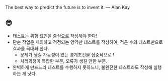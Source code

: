 The best way to predict the future is to invent it.
— Alan Kay

## 😎
- 테스트는 위험 요인을 중심으로 작성해야 한다!
- 단순 작업은 제외하고 걱정되는 영역만 테스트를 작성하여, 적은 수의 테스트만으로 효과를 극대화 한다.
    - 문제가 생길 가능성이 있는 경계조건을 집중적으로 !
    - 처리과정이 복잡한 부분, 오류가 생길 만한 부분.
- 완벽하게 만드느라 테스트를 수행하지 못하느니, 불완전한 테스트라도 작성해 실행하는 게 낫다.

